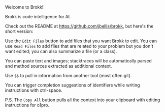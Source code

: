 Welcome to Brokk!

Brokk is code intelligence for AI.

Check out the README at https://github.com/jbellis/brokk, but
here's the short version:

Use the `Edit Files` button to add files that you want Brokk to edit. You can
use `Read Files` to add files that are related to your problem but you don't
want edited; you can also summarize a file (or a class).

You can paste text and images; stacktraces will be automatically parsed
and method sources extracted as additional context.

Use `$$` to pull in information from another tool (most often git).

You can trigger completion suggestions of identifiers while writing instructions
with ctrl-space.

P.S. The `Copy All` button pulls all the context into your clipboard with editing
instructions for o1pro.

